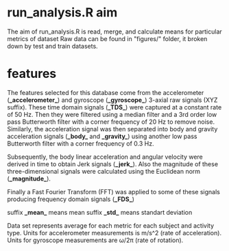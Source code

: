 # run_analysis.R aim
The aim of run_analysis.R is read, merge, and calculate means for particular metrics of dataset
Raw data can be found in "figures/" folder, it broken down by test and train datasets.


#  features
The features selected for this database come from the accelerometer (**\_accelerometer\_**) and gyroscope (**\_gyroscope\_**) 3-axial raw signals (XYZ suffix).
These time domain signals (**\_TDS\_**) were captured at a constant rate of 50 Hz.
Then they were filtered using a median filter and a 3rd order low pass Butterworth filter with a corner frequency of 20 Hz to remove noise. Similarly, the acceleration signal was then separated into body and gravity acceleration signals (**\_body\_** and **\_gravity\_**) using another low pass Butterworth filter with a corner frequency of 0.3 Hz.


Subsequently, the body linear acceleration and angular velocity were derived in time to obtain Jerk signals (**\_jerk\_**). Also the magnitude of these three-dimensional signals were calculated using the Euclidean norm (**\_magnitude\_**). 

Finally a Fast Fourier Transform (FFT) was applied to some of these signals producing frequency domain signals (**\_FDS\_**)

suffix **\_mean\_** means mean
suffix **\_std\_** means standart deviation


Data set represents average for each metric for each subject and activity type.
Units for accelerometer measurements is m/s^2 (rate of acceleration).
Units for gyroscope measurements are ω/2π (rate of rotation).